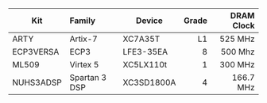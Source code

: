 | Kit       | Family        | Device     | Grade | DRAM Clock |
| --------- |:--------------|------------| -----:| ----------:|
| ARTY      | Artix-7       | XC7A35T    | L1    |  525   MHz |
| ECP3VERSA | ECP3          | LFE3-35EA  | 8     |  500   Mhz |
| ML509     | Virtex 5      | XC5LX110t  | 1     |  300   MHz |
| NUHS3ADSP | Spartan 3 DSP | XC3SD1800A | 4     |  166.7 MHz |

